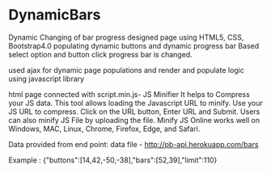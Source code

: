 # DynamicBars
Dynamic Changing of bar progress
designed page using HTML5, CSS, Bootstrap4.0
populating dynamic buttons and dynamic progress bar
Based select option and button click progress bar is changed.

used ajax for dynamic page populations and render and populate logic using javascript library  

html page connected with script.min.js- 
JS Minifier 
It helps to Compress your JS data.
This tool allows loading the Javascript URL to minify. Use your JS URL to compress. Click on the URL button, Enter URL and Submit.
Users can also minify JS File by uploading the file.
Minify JS Online works well on Windows, MAC, Linux, Chrome, Firefox, Edge, and Safari.


Data provided from end point: data file - http://pb-api.herokuapp.com/bars

Example :
{"buttons":[14,42,-50,-38],"bars":[52,39],"limit":110}